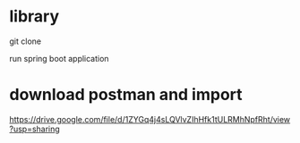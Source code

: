 # library

git clone 

run spring boot application

# download postman and import
https://drive.google.com/file/d/1ZYGq4j4sLQVlvZIhHfk1tULRMhNpfRht/view?usp=sharing

